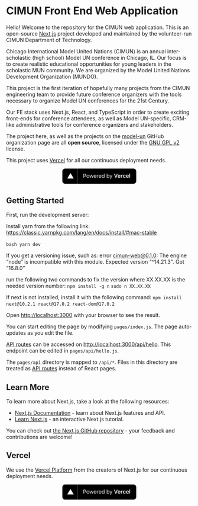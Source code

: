 # CIMUN Front End Web Application

Hello! Welcome to the repository for the CIMUN web application. This is an
open-source [Next.js](https://nextjs.org/) project developed and maintained by
the volunteer-run CIMUN Department of Technology.

Chicago International Model United Nations (CIMUN) is an annual inter-scholastic
(high school) Model UN conference in Chicago, IL. Our focus is to create realistic
educational opportunities for young leaders in the scholastic MUN community.
We are organized by the Model United Nations Development Organization (MUNDO).

This project is the first iteration of hopefully many projects from the CIMUN
engineering team to provide future conference organizers with the tools necessary
to organize Model UN conferences for the 21st Century.

Our FE stack uses Next.js, React, and TypeScript in order to create exciting
front-ends for conference attendees, as well as Model UN-specific, CRM-like
administrative tools for conference organizers and stakeholders.

The project here, as well as the projects on the
[model-un](https://github.com/model-un) GitHub organization page are all **open source**,
licensed under the [GNU GPL v2](./LICENSE) license.

This project uses [Vercel](https://vercel.com?utm_source=model-un&utm_campaign=oss) for all
our continuous deployment needs.

<p align="center">
  <a href="https://vercel.com?utm_source=model-un&utm_campaign=oss" target="blank">
    <img src="./public/vercel-banner.svg" width="200" alt="Vercel Banner" />
  </a>
</p>

## Getting Started

First, run the development server:

Install yarn from the following link: https://classic.yarnpkg.com/lang/en/docs/install/#mac-stable

`bash yarn dev`

If you get a versioning issue, such as: error cimun-web@0.1.0: The engine “node” is incompatible with this module. Expected version “^14.21.3". Got “16.8.0”

run the following two commands to fix the version where XX.XX.XX is the needed version number:
`npm install -g n`
`sudo n XX.XX.XX `

If next is not installed, install it with the following command:
`npm install next@10.2.1 react@17.0.2 react-dom@17.0.2`

Open [http://localhost:3000](http://localhost:3000) with your browser to see the result.

You can start editing the page by modifying `pages/index.js`. The page auto-updates as you edit the file.

[API routes](https://nextjs.org/docs/api-routes/introduction) can be accessed on [http://localhost:3000/api/hello](http://localhost:3000/api/hello). This endpoint can be edited in `pages/api/hello.js`.

The `pages/api` directory is mapped to `/api/*`. Files in this directory are treated as [API routes](https://nextjs.org/docs/api-routes/introduction) instead of React pages.

## Learn More

To learn more about Next.js, take a look at the following resources:

- [Next.js Documentation](https://nextjs.org/docs) - learn about Next.js features and API.
- [Learn Next.js](https://nextjs.org/learn) - an interactive Next.js tutorial.

You can check out [the Next.js GitHub repository](https://github.com/vercel/next.js/) - your feedback and contributions are welcome!

## Vercel

We use the [Vercel Platform](https://vercel.com?utm_source=model-un&utm_campaign=oss) from the creators of Next.js for
our continuous deployment needs.

<p align="center">
  <a href="https://vercel.com?utm_source=model-un&utm_campaign=oss" target="blank">
    <img src="public/Vercel/banner/vercel-banner.svg" width="200" alt="Vercel Banner" />
  </a>
</p>

